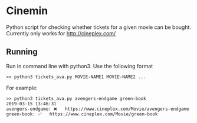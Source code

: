 # Cinemin

Python script for checking whether tickets for a given movie can be bought.
Currently only works for http://cineplex.com/

## Running

Run in command line with python3. Use the following format
```
>> python3 tickets_ava.py MOVIE-NAME1 MOVIE-NAME2 ...
```

For example:
```
>> python3 tickets_ava.py avengers-endgame green-book
2019-03-15 13:46:31
avengers-endgame: ❌   https://www.cineplex.com/Movie/avengers-endgame
green-book: ✅   https://www.cineplex.com/Movie/green-book

```